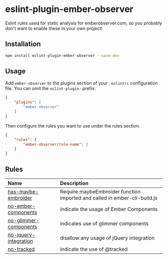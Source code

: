 # eslint-plugin-ember-observer

Eslint rules used for static analysis for emberobserver.com, so you probably don't want to enable these in your own project!

## Installation

```sh
npm install eslint-plugin-ember-observer --save-dev
```

## Usage

Add `ember-observer` to the plugins section of your `.eslintrc` configuration file. You can omit the `eslint-plugin-` prefix:

```json
{
    "plugins": [
        "ember-observer"
    ]
}
```


Then configure the rules you want to use under the rules section.

```json
{
    "rules": {
        "ember-observer/rule-name": 2
    }
}
```

## Rules

<!-- begin auto-generated rules list -->

| Name                                                         | Description                                                               |
| :----------------------------------------------------------- | :------------------------------------------------------------------------ |
| [has-maybe-embroider](docs/rules/has-maybe-embroider.md)     | Require maybeEmbroider function imported and called in ember-cli-build.js |
| [no-ember-components](docs/rules/no-ember-components.md)     | indicate the usage of Ember Components                                    |
| [no-glimmer-components](docs/rules/no-glimmer-components.md) | indicates use of glimmer components                                       |
| [no-jquery-integration](docs/rules/no-jquery-integration.md) | disallow any usage of jQuery integration                                  |
| [no-tracked](docs/rules/no-tracked.md)                       | indicate the use of @tracked                                              |

<!-- end auto-generated rules list -->


